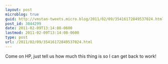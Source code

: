 ```yaml
---
layout: post
microblog: true
guid: http://vmstan-tweets.micro.blog/2011/02/09/35416172849537024.html
post_id: 3044299
date: 2011-02-09T13:14:08-0600
lastmod: 2011-02-09T13:14:08-0600
type: post
url: /2011/02/09/35416172849537024.html
---
```

Come on HP, just tell us how much this thing is so I can get back to work!

